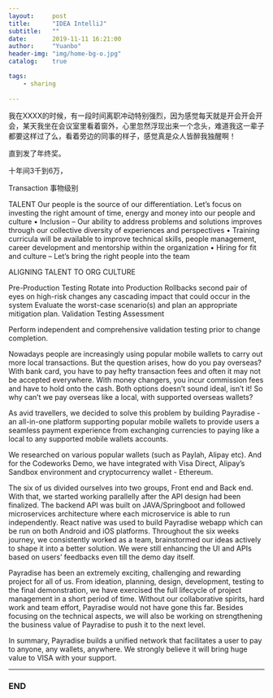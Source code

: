 ```yaml
---
layout:     post
title:      "IDEA IntelliJ"
subtitle:   ""
date:       2019-11-11 16:21:00
author:     "Yuanbo"
header-img: "img/home-bg-o.jpg"
catalog:    true

tags:
    - sharing
    
---
```


我在XXXX的时候，有一段时间离职冲动特别强烈，因为感觉每天就是开会开会开会，某天我坐在会议室里看着窗外，心里忽然浮现出来一个念头，难道我这一辈子都要这样过了么，看着旁边的同事的样子，感觉真是众人皆醉我独醒啊！

直到发了年终奖。

十年间3千到6万，


Transaction 事物级别


 TALENT
Our people is the source of our differentiation. Let’s focus on investing the right amount of time, energy and money into our people and culture
• Inclusion – Our ability to address problems and solutions improves through our collective diversity of experiences and perspectives
• Training curricula will be available to improve technical skills, people management, career development and mentorship within the organization
• Hiring for fit and culture – Let’s bring the right people into the team

 ALIGNING TALENT TO ORG CULTURE
 
 
Pre-Production Testing
Rotate into Production
Rollbacks
second pair of eyes on high-risk changes
any cascading impact that could occur in the system
Evaluate the worst-case scenario(s) and plan an appropriate mitigation plan.
Validation Testing
Assessment

Perform independent and comprehensive validation testing prior to change completion.

Nowadays people are increasingly using popular mobile wallets to carry out more local transactions. But the question arises, how do you pay overseas? With bank card, you have to pay hefty transaction fees and often it may not be accepted everywhere. With money changers, you incur commission fees and have to hold onto the cash. Both options doesn’t sound ideal, isn’t it! So why can’t we pay overseas like a local, with supported overseas wallets?
 
As avid travellers, we decided to solve this problem by building Payradise - an all-in-one platform supporting popular mobile wallets to provide users a seamless payment experience from exchanging currencies to paying like a local to any supported mobile wallets accounts.
 
We researched on various popular wallets (such as Paylah, Alipay etc). And for the Codeworks Demo, we have integrated with Visa Direct, Alipay’s Sandbox environment and cryptocurrency wallet -  Ethereum. 
 
The six of us divided ourselves into two groups, Front end and Back end. With that, we started working parallelly after the API design had been finalized. The backend API was built on JAVA/Springboot and followed microservices architecture where each microservice is able to run independently. React native was used to build Payradise webapp which can be run on both Android and iOS platforms. Throughout the six weeks journey, we consistently worked as a team, brainstormed our ideas actively to shape it into a better solution. We were still enhancing the UI and APIs based on users’ feedbacks even till the demo day itself.
 
Payradise has been an extremely exciting, challenging and rewarding project for all of us. From ideation, planning, design, development, testing to the final demonstration, we have exercised the full lifecycle of project management in a short period of time. Without our collaborative spirits, hard work and team effort, Payradise would not have gone this far. Besides focusing on the technical aspects, we will also be working on strengthening the business value of Payradise to push it to the next level.
 
In summary, Payradise builds a unified network that facilitates a user to pay to anyone, any wallets, anywhere. We strongly believe it will bring huge value to VISA with your support.


---

### END

